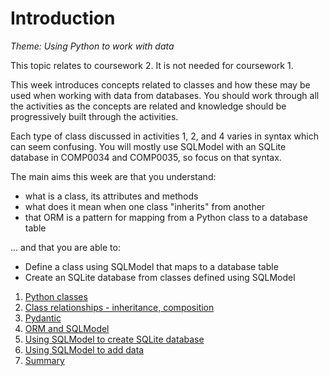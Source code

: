 # Introduction

_*Theme: Using Python to work with data*_

This topic relates to coursework 2. It is not needed for coursework 1.

This week introduces concepts related to classes and how these may be used when working with data from databases. You
should work through all the activities as the concepts are related and knowledge should be progressively built through
the activities.

Each type of class discussed in activities 1, 2, and 4 varies in syntax which can seem confusing. You will
mostly use SQLModel with an SQLite database in COMP0034 and COMP0035, so focus on that syntax.

The main aims this week are that you understand:

- what is a class, its attributes and methods
- what does it mean when one class "inherits" from another
- that ORM is a pattern for mapping from a Python class to a database table

... and that you are able to:

- Define a class using SQLModel that maps to a database table
- Create an SQLite database from classes defined using SQLModel

1. [Python classes](5-01-class.md)
2. [Class relationships - inheritance, composition](5-02-inheritance-composition.md)
3. [Pydantic](5-03-pydantic.md)
4. [ORM and SQLModel](5-04-orm-sqlmodel.md)
5. [Using SQLModel to create SQLite database](5-05-sqlmodel-create-db.md)
6. [Using SQLModel to add data](5-06-sqlmodel-add-data.md)
7. [Summary](5-07-summary.md)
